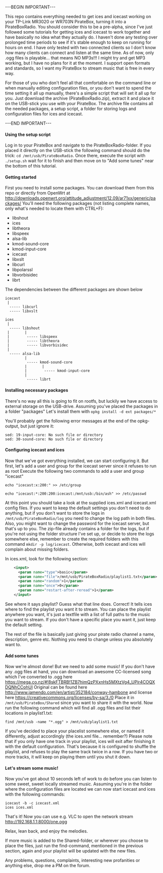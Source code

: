 ---BEGIN IMPORTANT---

This repo contains everything needed to get ices and icecast working on your TP-Link MR3020 or WR703N PirateBox, turning it into a PirateBoxRadio.
You should consider this to be a pre-alpha, since I've just followed some tutorials for getting ices and icecast to work together and have basically no idea what they actually do.
I haven't done any testing over prolonged time periods to see if it's stable enough to keep on running for hours on end. I have only tested with two connected clients so I don't know how many clients can connect and listen at the same time.
As of now, only .ogg files is playable... that means NO MP3s!!! I might try and get MP3 working, but I have no plans for it at the moment. I support open formats and standards, so I want my PirateBox to stream music that is free in every way.


For those of you who don't feel all that comfortable on the command line or when manually editing configuration files, or you don't want to spend the time setting it all up manually, there's a simple script that will set it all up for you. Just download the archive (PirateBoxRadio.zip), extract it and place it on the USB-stick you use with your PirateBox. The archive file contains all the needed packages, a setup script, a folder for storing logs and configuration files for ices and icecast. 

---END IMPORTANT---

#### Using the setup script
Log in to your PirateBox and navigate to the PirateBoxRadio-folder. If you placed it directly on the USB-stick the following command should do the trick: ```cd /mnt/usb/PirateBoxRadio```. Once there, execute the script with ```./setup.sh``` wait for it to finish and then move on to "Add some tunes" near the bottom of this tutorial.

#### Getting started
First you need to install some packages. You can download them from this repo or directly from OpenWrt at http://downloads.openwrt.org/attitude_adjustment/12.09/ar71xx/generic/packages/
You'll need the following packages (not listing complete names, only what's needed to locate them with CTRL+F):
- libshout
- ices
- libtheora
- libspeex
- alsa-lib
- kmod-sound-core
- kmod-input-core
- icecast
- libxslt
- libcurl
- libpolarssl
- libvorbisidec
- librt

The dependencies between the different packages are shown below
```
icecast
 |
  ----- libcurl
  ----- libxslt

ices
 |
  ----- libshout
 |       |
 |        ----- libspeex
 |        ----- libtheora
 |        ----- libvorbisidec
 |
  ----- alsa-lib
         |
          ----- kmod-sound-core
         |       |
         |        ----- kmod-input-core
         |
          ----- librt
```

#### Installing necessary packages
There's no way all this is going to fit on rootfs, but luckily we have access to external storage on the USB-drive. Assuming you've placed the packages in a folder "packages" Let's install them with ```opkg install -d ext packages/*```

You'll probably get the following error messages at the end of the opkg-output, but just ignore it: 
```
sed: 19-input-core: No such file or directory
sed: 30-sound-core: No such file or directory
```

#### Configuring icecast and ices
Now that we've got everything installed, we can start configuring it. But first, let's add a user and group for the icecast server since it refuses to run as root
Execute the following two commands to add a user and group "icecast" 
```
echo "icecast:x:200:" >> /etc/group
```
```
echo "icecast:*:200:200:icecast:/mnt/usb:/bin/ash" >> /etc/passwd
```

At this point you should take a look at the supplied ices.xml and icecast.xml config files. If you want to keep the default settings you don't need to do anything, but if you don't want to store the logs in ```/mnt/usb/PirateBoxRadio/log``` you need to change the log path in both files. Also, you might want to change the password for the icecast server, but that's up to you.
The zip-file already contains a folder for the logs, but if you're not using the folder structure I've set up, or decide to store the logs somewhere else, remember to create the required folders with this command ```mkdir -p log/icecast```. Otherwise, both icecast and ices will complain about missing folders. 

In ices.xml, look for the following section:
``` xml
    <input>
      <param name="type">basic</param>
      <param name="file">/mnt/usb/PirateBoxRadio/playlist1.txt</param>
      <param name="random">1</param>
      <param name="once">0</param>
      <param name="restart-after-reread">1</param>
    </input>
```
See where it says playlist? Guess what that line does. Correct! It tells ices where to find the playlist you want it to stream. You can place the playlist anywhere you want, it's just a textfile with a list of full paths to the music you want to stream. If you don't have a specific place you want it, just keep the default setting. 

The rest of the file is basically just giving your pirate radio channel a name, description, genre etc. Nothing you need to change unless you absolutely want to. 

#### Add some tunes
Now we're almost done! But we need to add some music! If you don't have any .ogg files at hand, you can download an awesome CC-licensed song which I've converted to .ogg here https://mega.co.nz/#!8skFTBRB!1ZB7himQzPXxnHs5MXtzVg4_UPir4COQXDQNhCCohUI 
Original can be found here http://www.jamendo.com/en/artist/352184/conway-hambone and license here https://creativecommons.org/licenses/by-sa/3./0 
Place it in ```/mnt/usb/PirateBox/Shared``` since you want to share it with the world. Now run the following command which will find all .ogg files and list their locations in playlist1.txt:
```
find /mnt/usb -name "*.ogg" > /mnt/usb/playlist1.txt
```
If you've decided to place your placelist somewhere else, or named it differently, adjust accordingly (the ices.xml file... remember?)
Please note that if you only have one track in your playlist, ices will exit after finishing it with the default configuration. That's because it is configured to shuffle the playlist, and refuses to play the same track twice in a row. If you have two or more tracks, it will keep on playing them until you shut it down.

#### Let's stream some music!
Now you've got about 10 seconds left of work to do before you can listen to some sweet, sweet locally streamed music.
Assuming you're in the folder where the configuration files are located we can now start icecast and ices with the following commands:  
```
icecast -b -c icecast.xml
ices ices.xml
```
That's it! Now you can use e.g. VLC to open the network stream http://192.168.1.1:8000/one.ogg 

Relax, lean back, and enjoy the melodies.

If more music is added to the Shared-folder, or wherever you choose to
place the files, just run the find-command, mentioned in the previous
section, again and your playlist will be updated with the new files.

Any problems, questions, complaints, interesting new profanities or anything else, drop me a PM on the forum.


